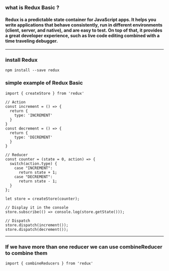 ### what is Redux Basic ?
#### Redux is a predictable state container for JavaScript apps. It helps you write applications that behave consistently, run in different environments (client, server, and native), and are easy to test. On top of that, it provides a great developer experience, such as live code editing combined with a time traveling debugger.



---
### install Redux
```
npm install --save redux
```


### simple example of Redux Basic

```
import { createStore } from 'redux'

// Action
const increment = () => {
  return {
    type: 'INCREMENT'
  }
}
const decrement = () => {
  return {
    type: 'DECREMENT'
  }
}

// Reducer
const counter = (state = 0, action) => {
  switch(action.type) {
    case "INCREMENT":
      return state + 1;
    case "DECREMENT":
      return state - 1;
  }
};

let store = createStore(counter);

// Display it in the console
store.subscribe(() => console.log(store.getState()));

// Dispatch
store.dispatch(increment());
store.dispatch(decrement());
```

---

### If we have more than one reducer we can use combineReducer to combine them

```
import { combineReducers } from 'redux'
```
